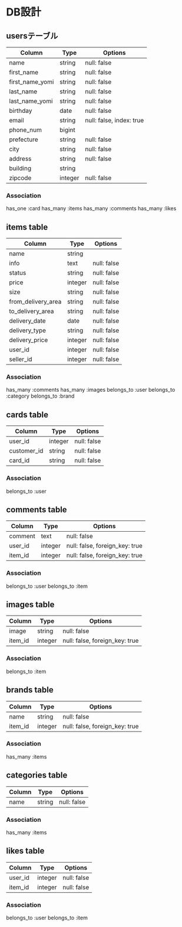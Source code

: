 
 # DB設計
## usersテーブル
|Column|Type|Options|
|------|----|-------|
|name|string|null: false|
|first_name|string|null: false|
|first_name_yomi|string|null: false|
|last_name|string|null: false|
|last_name_yomi|string|null: false|
|birthday|date|null: false|
|email|string|null: false, index: true|
|phone_num|bigint|
|prefecture|string|null: false|
|city|string|null: false|
|address|string|null: false|
|building|string|
|zipcode|integer|null: false|
### Association
has_one :card
has_many :items
has_many :comments
has_many :likes

## items table
|Column|Type|Options|
|------|----|-------|
|name|string||null: false|
|info|text|null: false|
|status|string|null: false|
|price|integer|null: false|
|size|string|null: false|
|from_delivery_area|string|null: false|
|to_delivery_area|string|null: false|
|delivery_date|date|null: false|
|delivery_type|string|null: false|
|delivery_price|integer|null: false|
|user_id|integer|null: false|
|seller_id|integer|null: false|
### Association
has_many :comments
has_many :images
belongs_to :user
belongs_to :category
belongs_to :brand

## cards table
|Column|Type|Options|
|------|----|-------|
|user_id|integer|null: false|
|customer_id|string|null: false|
|card_id|string|null: false|
### Association
belongs_to :user

## comments table
|Column|Type|Options|
|------|----|-------|
|comment|text|null: false|
|user_id|integer|null: false, foreign_key: true|
|item_id|integer|null: false, foreign_key: true|
### Association
belongs_to :user
belongs_to :item

## images table
|Column|Type|Options|
|------|----|-------|
|image|string|null: false|
|item_id|integer|null: false, foreign_key: true|
### Association
belongs_to :item

## brands table
|Column|Type|Options|
|------|----|-------|
|name|string|null: false|
|item_id|integer|null: false, foreign_key: true|
### Association
has_many :items

## categories table
|Column|Type|Options|
|------|----|-------|
|name|string|null: false|
### Association
has_many :items

## likes table
|Column|Type|Options|
|------|----|-------|
|user_id|integer|null: false|
|item_id|integer|null: false|
### Association
belongs_to :user
belongs_to :item